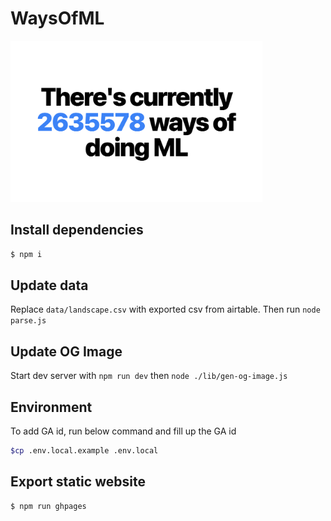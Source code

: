 # WaysOfML

<img src="./public/og2.png" width="80%" alt="Ways Of ML" />

## Install dependencies

```sh
$ npm i
```

## Update data

Replace `data/landscape.csv` with exported csv from airtable. Then run `node parse.js`

## Update OG Image

Start dev server with `npm run dev` then `node ./lib/gen-og-image.js`

## Environment

To add GA id, run below command and fill up the GA id

```sh
$cp .env.local.example .env.local
```

## Export static website

```sh
$ npm run ghpages
```
